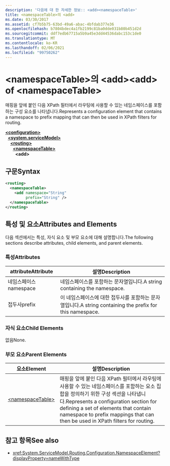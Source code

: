 ```yaml
---
description: '다음에 대 한 자세한 정보:: <add><namespaceTable>'
title: <namespaceTable>의 <add>
ms.date: 03/30/2017
ms.assetid: cf7b5b75-63bd-49a6-abac-4bfdab377e36
ms.openlocfilehash: b7804bdec4a1fb2199c81ba0dde031b80b451d2d
ms.sourcegitcommit: ddf7edb67715a5b9a45e3dd44536dabc153c1de0
ms.translationtype: MT
ms.contentlocale: ko-KR
ms.lasthandoff: 02/06/2021
ms.locfileid: "99750262"
---
```

# <a name="add-of-namespacetable"></a><span data-ttu-id="fd8ab-103">\<namespaceTable>의 \<add></span><span class="sxs-lookup"><span data-stu-id="fd8ab-103">\<add> of \<namespaceTable></span></span>

<span data-ttu-id="fd8ab-104">매핑을 앞에 붙인 다음 XPath 필터에서 라우팅에 사용할 수 있는 네임스페이스를 포함하는 구성 요소를 나타냅니다.</span><span class="sxs-lookup"><span data-stu-id="fd8ab-104">Represents a configuration element that contains a namespace to prefix mapping that can then be used in XPath filters for routing.</span></span>  
  
[**\<configuration>**](../configuration-element.md)\
&nbsp;&nbsp;[**\<system.serviceModel>**](system-servicemodel.md)\
&nbsp;&nbsp;&nbsp;&nbsp;[**\<routing>**](routing.md)\
&nbsp;&nbsp;&nbsp;&nbsp;&nbsp;&nbsp;[**\<namespaceTable>**](namespacetable.md)\
&nbsp;&nbsp;&nbsp;&nbsp;&nbsp;&nbsp;&nbsp;&nbsp;**\<add>**  
  
## <a name="syntax"></a><span data-ttu-id="fd8ab-105">구문</span><span class="sxs-lookup"><span data-stu-id="fd8ab-105">Syntax</span></span>  
  
```xml  
<routing>
  <namespaceTable>
    <add namespace="String"
         prefix="String" />
  </namespaceTable>
</routing>
```  
  
## <a name="attributes-and-elements"></a><span data-ttu-id="fd8ab-106">특성 및 요소</span><span class="sxs-lookup"><span data-stu-id="fd8ab-106">Attributes and Elements</span></span>  

 <span data-ttu-id="fd8ab-107">다음 섹션에서는 특성, 자식 요소 및 부모 요소에 대해 설명합니다.</span><span class="sxs-lookup"><span data-stu-id="fd8ab-107">The following sections describe attributes, child elements, and parent elements.</span></span>  
  
### <a name="attributes"></a><span data-ttu-id="fd8ab-108">특성</span><span class="sxs-lookup"><span data-stu-id="fd8ab-108">Attributes</span></span>  
  
|<span data-ttu-id="fd8ab-109">attribute</span><span class="sxs-lookup"><span data-stu-id="fd8ab-109">Attribute</span></span>|<span data-ttu-id="fd8ab-110">설명</span><span class="sxs-lookup"><span data-stu-id="fd8ab-110">Description</span></span>|  
|---------------|-----------------|  
|<span data-ttu-id="fd8ab-111">네임스페이스</span><span class="sxs-lookup"><span data-stu-id="fd8ab-111">namespace</span></span>|<span data-ttu-id="fd8ab-112">네임스페이스를 포함하는 문자열입니다.</span><span class="sxs-lookup"><span data-stu-id="fd8ab-112">A string containing the namespace.</span></span>|  
|<span data-ttu-id="fd8ab-113">접두사</span><span class="sxs-lookup"><span data-stu-id="fd8ab-113">prefix</span></span>|<span data-ttu-id="fd8ab-114">이 네임스페이스에 대한 접두사를 포함하는 문자열입니다.</span><span class="sxs-lookup"><span data-stu-id="fd8ab-114">A string containing the prefix for this namespace.</span></span>|  
  
### <a name="child-elements"></a><span data-ttu-id="fd8ab-115">자식 요소</span><span class="sxs-lookup"><span data-stu-id="fd8ab-115">Child Elements</span></span>  

 <span data-ttu-id="fd8ab-116">없음</span><span class="sxs-lookup"><span data-stu-id="fd8ab-116">None.</span></span>  
  
### <a name="parent-elements"></a><span data-ttu-id="fd8ab-117">부모 요소</span><span class="sxs-lookup"><span data-stu-id="fd8ab-117">Parent Elements</span></span>  
  
|<span data-ttu-id="fd8ab-118">요소</span><span class="sxs-lookup"><span data-stu-id="fd8ab-118">Element</span></span>|<span data-ttu-id="fd8ab-119">설명</span><span class="sxs-lookup"><span data-stu-id="fd8ab-119">Description</span></span>|  
|-------------|-----------------|  
|[\<namespaceTable>](namespacetable.md)|<span data-ttu-id="fd8ab-120">매핑을 앞에 붙인 다음 XPath 필터에서 라우팅에 사용할 수 있는 네임스페이스를 포함하는 요소 집합을 정의하기 위한 구성 섹션을 나타냅니다.</span><span class="sxs-lookup"><span data-stu-id="fd8ab-120">Represents a configuration section for defining a set of elements that contain namespace to prefix mappings that can then be used in XPath filters for routing.</span></span>|  
  
## <a name="see-also"></a><span data-ttu-id="fd8ab-121">참고 항목</span><span class="sxs-lookup"><span data-stu-id="fd8ab-121">See also</span></span>

- <xref:System.ServiceModel.Routing.Configuration.NamespaceElement?displayProperty=nameWithType>
